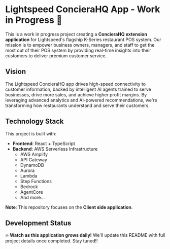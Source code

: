 # Lightspeed ConcieraHQ App - Work in Progress 🚧

This is a work in progress project creating a **ConcieraHQ extension application** for Lightspeed's flagship K-Series restaurant POS system. Our mission is to empower business owners, managers, and staff to get the most out of their POS system by providing real-time insights into their customers to deliver premium customer service.

## Vision

The Lightspeed ConcieraHQ app drives high-speed connectivity to customer information, backed by intelligent AI agents trained to serve businesses, drive more sales, and achieve higher profit margins. By leveraging advanced analytics and AI-powered recommendations, we're transforming how restaurants understand and serve their customers.

## Technology Stack

This project is built with:
- **Frontend**: React + TypeScript
- **Backend**: AWS Serverless Infrastructure
  - AWS Amplify
  - API Gateway
  - DynamoDB
  - Aurora
  - Lambda
  - Step Functions
  - Bedrock
  - AgentCore
  - And more...

**Note**: This repository focuses on the **Client side application**.

## Development Status

🔥 **Watch as this application grows daily!** We'll update this README with full project details once completed. Stay tuned!!

